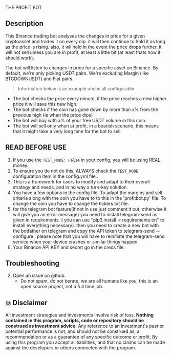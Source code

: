 THE PROFIT BOT

## Description
This Binance trading bot analyses the changes in price for a given cryptoasset and trades it on every dip.
it will then continue to hold it as long as the price is rising. also, it wil hold in the event the price drops further. it will not sell unless you are in profit, at least a little bit (at least thats how it should work).



The bot will listen to changes in price for a specific asset on Binance. By default, we're only picking USDT pairs. We're excluding Margin (like BTCDOWNUSDT) and Fiat pairs.

> Information below is an example and is all configurable
- The bot checks the price every minute. if the price reaches a new higher price it will save this new high.
- The bot checks if the coin has gone down by more than x% from the previous high (ie when the price dips)
- The bot will buy with x% of your free USDT volume in this coin.
- The bot will sell only when at profit. in a bearish scenario, this means that it might take a very long time for the bot to sell.



## READ BEFORE USE
1. If you use the `TEST_MODE: False` in your config, you will be using REAL money.
2. To ensure you do not do this, ALWAYS check the `TEST_MODE` configuration item in the config.yml file..
3. This is a framework for users to modify and adapt to their overall strategy and needs, and in no way a turn-key solution.
4. You have a few options in the config file. To adapt the margins and sell criteria along with the coin you have to to this in the 'profitbot.py' file. To change the coin you have to change the tickers.txt file.
5. for the telegram bot feature(if not in use just comment it out, otherwise it will give you an error message) you need to install telegram-send as given in requirements. ( you can use "pip3 install -r requirements.txt" to install everything necessary). then you need to create a new bot with the botfather on telegram and copy the API token to telegram-send --configure . please note that you will have to reinitiate the telegram-send service when your device crashes or similar things happen.
6. Your Binance API KEY and secret go in the creds file.


## Troubleshooting

2. Open an issue on github.
    - Do not spam, do not berate, we are all humans like you, this is an open source project, not a full time job. 

## 💥 Disclaimer

All investment strategies and investments involve risk of loss. 
**Nothing contained in this program, scripts, code or repository should be construed as investment advice.**
Any reference to an investment's past or potential performance is not, 
and should not be construed as, a recommendation or as a guarantee of 
any specific outcome or profit.
By using this program you accept all liabilities, and that no claims can be made against the developers or others connected with the program.
